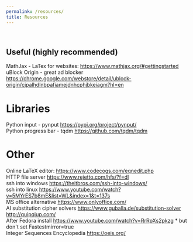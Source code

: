 ```yaml
---
permalink: /resources/
title: Resources
---
```


<br>

## Useful (highly recommended)

MathJax - LaTex for websites: <https://www.mathjax.org/#gettingstarted> <br>
uBlock Origin - great ad blocker <https://chrome.google.com/webstore/detail/ublock-origin/cjpalhdlnbpafiamejdnhcphjbkeiagm?hl=en> <br>

# Libraries

Python input - pynput <https://pypi.org/project/pynput/> <br>
Python progress bar - tqdm <https://github.com/tqdm/tqdm> <br>


# Other

Online LaTeX editor: <https://www.codecogs.com/eqnedit.php> <br>
HTTP file server <https://www.rejetto.com/hfs/?f=dl> <br>
ssh into windows <https://theitbros.com/ssh-into-windows/> <br>
ssh into linux <https://www.youtube.com/watch?v=5MYrES7b8mE&list=WL&index=1&t=137s> <br>
MS office alternative <https://www.onlyoffice.com/> <br>
AI substitution cipher solvers <https://www.guballa.de/substitution-solver> <http://quipqiup.com/> <br>
After Fedora install <https://www.youtube.com/watch?v=RrRpXs2pkzg>  * but don't set Fastestmirror=true  <br>
Integer Sequences Encyclopedia <https://oeis.org/> <br>
